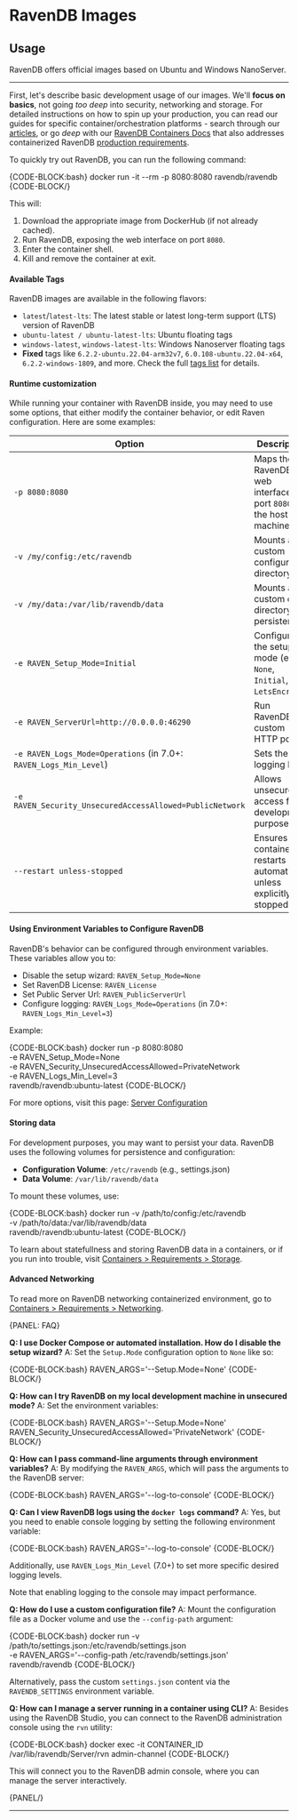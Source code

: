 ﻿# RavenDB Images

## Usage
RavenDB offers official images based on Ubuntu and Windows NanoServer.

---

First, let's describe basic development usage of our images.
We'll **focus on basics**, not going *too deep* into security, networking and storage.
For detailed instructions on how to spin up your production, you can read our guides for specific container/orchestration platforms - search through our [articles](https://ravendb.net/articles), or go *deep* with our [RavenDB Containers Docs](.) that also addresses containerized RavenDB [production requirements](./requirements).

To quickly try out RavenDB, you can run the following command:

{CODE-BLOCK:bash}
docker run -it --rm -p 8080:8080 ravendb/ravendb
{CODE-BLOCK/}

This will:

1. Download the appropriate image from DockerHub (if not already cached).
2. Run RavenDB, exposing the web interface on port `8080`.
3. Enter the container shell.
4. Kill and remove the container at exit.


#### **Available Tags**

RavenDB images are available in the following flavors:

- `latest`/`latest-lts`: The latest stable or latest long-term support (LTS) version of RavenDB
- `ubuntu-latest / ubuntu-latest-lts`: Ubuntu floating tags
- `windows-latest`, `windows-latest-lts`: Windows Nanoserver floating tags
- **Fixed** tags like `6.2.2-ubuntu.22.04-arm32v7`, `6.0.108-ubuntu.22.04-x64`, `6.2.2-windows-1809`, and more. Check the full [tags list](https://hub.docker.com/r/ravendb/ravendb/tags) for details.

#### **Runtime customization**

While running your container with RavenDB inside, you may need to use some options, that either modify the container behavior, or edit Raven configuration.
Here are some examples:

| **Option**                                                        | **Description**                                                         |
|-------------------------------------------------------------------|-------------------------------------------------------------------------|
| `-p 8080:8080`                                                    | Maps the RavenDB web interface to port `8080` on the host machine.      |
| `-v /my/config:/etc/ravendb`                                      | Mounts a custom configuration directory.                                |
| `-v /my/data:/var/lib/ravendb/data`                               | Mounts a custom data directory for persistence.                         |
| `-e RAVEN_Setup_Mode=Initial`                                     | Configures the setup mode (e.g., `None`, `Initial`, `LetsEncrypt`).     |
| `-e RAVEN_ServerUrl=http://0.0.0.0:46290`                         | Run RavenDB on custom HTTP port.                                        |
| `-e RAVEN_Logs_Mode=Operations` (in 7.0+: `RAVEN_Logs_Min_Level`) | Sets the logging level.                                                 |
| `-e RAVEN_Security_UnsecuredAccessAllowed=PublicNetwork`          | Allows unsecured access for development purposes.                       |
| `--restart unless-stopped`                                        | Ensures the container restarts automatically unless explicitly stopped. |

#### **Using Environment Variables to Configure RavenDB**

RavenDB's behavior can be configured through environment variables. These variables allow you to:

- Disable the setup wizard: `RAVEN_Setup_Mode=None`
- Set RavenDB License: `RAVEN_License`
- Set Public Server Url: `RAVEN_PublicServerUrl`
- Configure logging: `RAVEN_Logs_Mode=Operations` (in 7.0+: `RAVEN_Logs_Min_Level=3`)

Example:

{CODE-BLOCK:bash}
docker run -p 8080:8080 \
  -e RAVEN_Setup_Mode=None \
  -e RAVEN_Security_UnsecuredAccessAllowed=PrivateNetwork \
  -e RAVEN_Logs_Min_Level=3 \
  ravendb/ravendb:ubuntu-latest
{CODE-BLOCK/}

For more options, visit this page: [Server Configuration](../../server/configuration)

#### **Storing data**

For development purposes, you may want to persist your data.
RavenDB uses the following volumes for persistence and configuration:

- **Configuration Volume**: `/etc/ravendb` (e.g., settings.json)
- **Data Volume**: `/var/lib/ravendb/data`

To mount these volumes, use:

{CODE-BLOCK:bash}
docker run -v /path/to/config:/etc/ravendb \
  -v /path/to/data:/var/lib/ravendb/data \
  ravendb/ravendb:ubuntu-latest
{CODE-BLOCK/}

To learn about statefullness and storing RavenDB data in a containers, or if you run into trouble, visit [Containers > Requirements > Storage](./requirements/storage).

#### **Advanced Networking**
To read more on RavenDB networking containerized environment, go to [Containers > Requirements > Networking](./requirements/networking).

{PANEL: FAQ}

**Q: I use Docker Compose or automated installation. How do I disable the setup wizard?**
A: Set the `Setup.Mode` configuration option to `None` like so:

{CODE-BLOCK:bash}
RAVEN_ARGS='--Setup.Mode=None'
{CODE-BLOCK/}

**Q: How can I try RavenDB on my local development machine in unsecured mode?**
A: Set the environment variables:

{CODE-BLOCK:bash}
RAVEN_ARGS='--Setup.Mode=None'
RAVEN_Security_UnsecuredAccessAllowed='PrivateNetwork'
{CODE-BLOCK/}

**Q: How can I pass command-line arguments through environment variables?**
A: By modifying the `RAVEN_ARGS`, which will pass the arguments to the RavenDB server:

{CODE-BLOCK:bash}
RAVEN_ARGS='--log-to-console'
{CODE-BLOCK/}

**Q: Can I view RavenDB logs using the `docker logs` command?**
A: Yes, but you need to enable console logging by setting the following environment variable:

{CODE-BLOCK:bash}
RAVEN_ARGS='--log-to-console'
{CODE-BLOCK/}

Additionally, use `RAVEN_Logs_Min_Level` (7.0+) to set more specific desired logging levels.

Note that enabling logging to the console may impact performance.

**Q: How do I use a custom configuration file?**
A: Mount the configuration file as a Docker volume and use the `--config-path` argument:

{CODE-BLOCK:bash}
docker run -v /path/to/settings.json:/etc/ravendb/settings.json \
-e RAVEN_ARGS='--config-path /etc/ravendb/settings.json' \
ravendb/ravendb
{CODE-BLOCK/}

Alternatively, pass the custom `settings.json` content via the `RAVENDB_SETTINGS` environment variable.

**Q: How can I manage a server running in a container using CLI?**
A: Besides using the RavenDB Studio, you can connect to the RavenDB administration console using the `rvn` utility:

{CODE-BLOCK:bash}
docker exec -it CONTAINER_ID /var/lib/ravendb/Server/rvn admin-channel
{CODE-BLOCK/}

This will connect you to the RavenDB admin console, where you can manage the server interactively.

{PANEL/}

---
